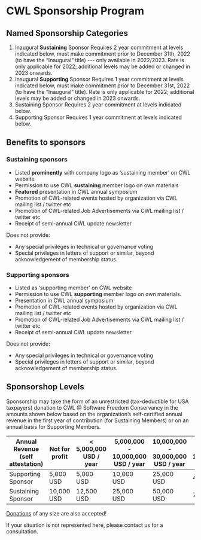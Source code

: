 # CWL Sponsorship Program

## Named Sponsorship Categories

1. Inaugural **Sustaining** Sponsor
   Requires 2 year commitment at levels indicated below, must make
   commitment prior to December 31th, 2022 (to have the “Inaugural” title)
   --- only available in 2022/2023. 
   Rate is only applicable for 2022; additional levels may be added or changed in 2023 onwards.
2. Inaugural **Supporting** Sponsor
   Requires 1 year commitment at levels indicated below, must make commitment
   prior to December 31st, 2022 (to have the “Inaugural” title).
   Rate is only applicable for 2022; additional levels may be added or changed in 2023 onwards. 
3. Sustaining Sponsor
   Requires 2 year commitment at levels indicated below.
3. Supporting Sponsor
   Requires 1 year commitment at levels indicated below.

## Benefits to sponsors
### Sustaining sponsors
* Listed **prominently** with company logo as ‘sustaining member’ on CWL website 
* Permission to use CWL **sustaining** member logo on own materials 
* **Featured** presentation in CWL annual symposium 
* Promotion of CWL-related events hosted by organization via CWL mailing list / twitter etc 
* Promotion of CWL-related Job Advertisements via CWL mailing list / twitter etc
* Receipt of semi-annual CWL update newsletter 

Does not provide:
* Any special privileges in technical or governance voting
* Special privileges in letters of support or similar, beyond acknowledgement
of membership status. 

### Supporting sponsors
* Listed as ‘supporting member’ on CWL website 
* Permission to use CWL **supporting** member logo on own materials. 
* Presentation in CWL annual symposium 
* Promotion of CWL-related events hosted by organization via CWL mailing list / twitter etc 
* Promotion of CWL-related Job Advertisements via CWL mailing list / twitter etc
* Receipt of semi-annual CWL update newsletter 

Does not provide:
* Any special privileges in technical or governance voting
* Special privileges in letters of support or similar, beyond acknowledgement
of membership status. 

## Sponsorshop Levels

Sponsorship may take the form of an unrestricted (tax-deductible for USA
taxpayers) donation to CWL @ Software Freedom Conservancy in the amounts shown
below based on the organization’s self-certified annual revenue in the first
year of contribution (for Sustaining Members) or on an annual basis for
Supporting Members.

| Annual Revenue (self attestation) | Not for profit | < 5,000,000 USD / year | 5,000,000 - 10,000,000 USD / year | 10,000,000 - 30,000,000 USD / year | 30,000,000 - 100,000,000 USD / year | > 100,000,000 USD / year |
|-----------------------------------|----------------|------------------------|-----------------------------------|------------------------------------|-------------------------------------|--------------------------|
| Supporting Sponsor                | 5,000 USD      | 5,000 USD              | 10,000 USD                        | 25,000 USD                         | 40,000 USD                          | 60,000 USD               |
| Sustaining Sponsor                | 10,000 USD     | 12,500 USD             | 25,000 USD                        | 50,000 USD                         | 75,000 USD                          | 100,000 USD              |


[Donations](https://github.com/common-workflow-language/governance#donations)
of any size are also accepted!

If your situation is not represented here, please contact us for a consultation.

